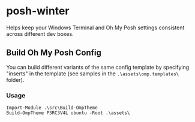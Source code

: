 # posh-winter

Helps keep your Windows Terminal and Oh My Posh settings consistent across different dev boxes.

## Build Oh My Posh Config

You can build different variants of the same config template by specifying "inserts" in the template (see samples in the `.\assets\omp.templates\` folder).

### Usage

```
Import-Module .\src\Build-OmpTheme
Build-OmpTheme P3RC3V4L ubuntu -Root .\assets\
```
